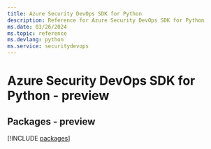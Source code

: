```yaml
---
title: Azure Security DevOps SDK for Python
description: Reference for Azure Security DevOps SDK for Python
ms.date: 03/26/2024
ms.topic: reference
ms.devlang: python
ms.service: securitydevops
---
```

# Azure Security DevOps SDK for Python - preview
## Packages - preview
[!INCLUDE [packages](security-devops-index.md)]